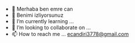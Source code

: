 - 👋 Merhaba ben emre can
- 👀 Benimi izliyorsunuz
- 🌱 I’m currently learning ...
- 💞️ I’m looking to collaborate on ...
- 📫 How to reach me ...
ecandiri3778@gmail.com
<!---
expendables3778/expendables3778 is a ✨ special ✨ repository because its `README.md` (this file) appears on your GitHub profile.
You can click the Preview link to take a look at your changes.
--->
